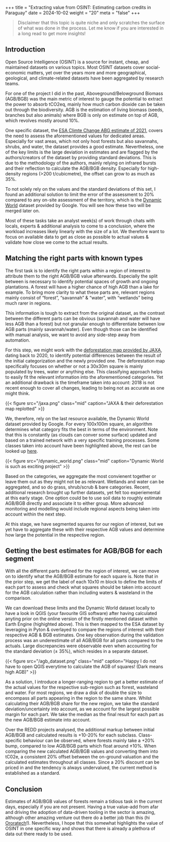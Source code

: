 +++
title = "Extracting value from OSINT: Estimating carbon credits in Paraguay"
date = 2024-10-02
weight = "20"
meta = "false"
+++

> Disclaimer that this topic is quite niche and only scratches the surface of what was done in the process. Let me know if you are interested in a long read to get more insights!

## Introduction
Open Source Intelligence (OSINT) is a source for instant, cheap, and maintained datasets on various topics. Most OSINT datasets cover social-economic matters, yet over the years more and more geographical, geological, and climate-related datasets have been aggregated by research teams. 

For one of the project I did in the past, Aboveground/Belowground Biomass (AGB/BGB) was the main metric of interest to gauge the potential to extract the power to absorb tCO2eq, mainly how much carbon dioxide can be taken out through the biodiversity. AGB is the estimation of living biomass (seeds, branches but also animals) where BGB is only on estimate on top of AGB, which revolves mostly around 10%.

One specific dataset, the [ESA Climte Change ABG estimate of 2021](https://catalogue.ceda.ac.uk/uuid/02e1b18071ad45a19b4d3e8adafa2817/), covers the need to assess the aforementioned values for dedicated areas. Especially for vast areas, which not only host forests but also savannahs, shrubs, and water, the dataset provides a good estimate. Nevertheless, one of the key limits is the large deviation in estimates and are flagged by the authors/creators of the dataset by providing standard deviations. This is due to the methodology of the authors, mainly relying on infrared bursts and their reflection to calculate the AGB/BGB density. Especially for high-density regions (>200 t/cubicmetre), the offset can grow to as much as 35%.

To not solely rely on the values and the standard deviations of this set, I found an additional solution to limit the error of the assessment to 20% compared to any on-site assessment of the territory, which is the [Dynamic World](https://dynamicworld.app/) dataset provided by Google. You will see how these two will be merged later on.

Most of these tasks take an analyst week(s) of work through chats with locals, experts & additional analysis to come to a conclusion, where the workload increases likely linearly with the size of a lot. We therefore want to focus on available data to get as close as possible to actual values & validate how close we come to the actual results.

## Matching the right parts with known types

The first task is to identify the right parts within a region of interest to attribute them to the right AGB/BGB value afterwards. Especially the split between is necessary to identify potential spaces of growth and ongoing plantations. A forest will have a higher chance of high AGB than a lake for example. To bring more clarity to what these parts are, relevant regions mainly consist of “forest”, “savannah” & “water”, with “wetlands” being much rarer in regions. 

This information is tough to extract from the original dataset, as the contrast between the different parts can be obvious (savannah and water will have less AGB than a forest) but not granular enough to differentiate between low AGB parts (mainly savannah/water). Even though those can be identified with manual analysis, we want to avoid any side-step away from automation.

For this step, we might work with the [deforestation map provided by JAXA](https://developers.google.com/earth-engine/datasets/catalog/JAXA_ALOS_PALSAR_YEARLY_FNF4), dating back to 2020, to identify potential differences between the result of the initial categorization and the newly provided one. The deforestation map specifically focuses on whether or not a 30x30m square is mainly populated by trees, water or anything else. This classifying approach helps to easily fit the relevant information into the aforementioned categories. 
Yet an additional drawback is the timeframe taken into account: 2018 is not recent enough to cover all changes, leading to being not as accurate as one might think.

{{< figure src="/jaxa.png" class="mid"  caption="JAXA & their deforestation map replotted" >}}

We, therefore, rely on the last resource available, the Dynamic World dataset provided by Google. For every 100x100m square, an algorithm determines what category fits the best in terms of the environment. Note that this is constantly (as clouds can conver some surface) updated and based on a trained network with a very specific training processes. Some classes taken into account have been highlighted above, the rest can be looked up [here](https://developers.google.com/earth-engine/datasets/catalog/GOOGLE_DYNAMICWORLD_V1#bands).

{{< figure src="/dynamic_world.png" class="mid"  caption="Dynamic World is such as exciting project" >}}

Based on the categories, we aggregate the most convienent together or leave them out as they might not be as relevant. Wetlands and water can be aggregated, and so do grass, shrub/scrub & bare categories. Recent, additional research brought up further datasets, yet felt too experiemental at this early stage. One option could be to use soil data to roughly estimate AGB/BGB directly and associate it to either group. More advanced monitoring and modelling would include regional aspects being taken into account within the next step.

At this stage, we have segmented squares for our region of interest, but we yet have to aggregate these with their respective AGB values and determine how large the potential in the respective region.

## Getting the best estimates for AGB/BGB for each segment

With all the different parts defined for the region of interest, we can move on to identify what the AGB/BGB estimate for each square is. Note that in the prior step, we get the label of each 10x10 m block to define the limits of each part to assess and check what squares should be taken into account for the AGB calculation rather than including waters & wasteland in the comparison.

We can download these limits and the Dynamic World dataset locally to have a look in QGIS (your favourite GIS software) after having calculated anyting prior on the online version of the firstly mentioned dataset within Earth Engine (highighted above). This is then mapped to the ESA dataset by leveraging in Pyton & overlayed to compare the regions of interest with their respective AGB & BGB estimates. One key observation during the validation process was an underestimate of all AGB/BGB for all parts compared to the actuals. Large discrepancies were observable even when accounting for the standard deviation (± 35%), which resides in a separate dataset.

{{< figure src="/agb_dataset.png" class="mid"  caption="Happy I do not have to open QGIS everytime to calculate the AGB of squares! (Dark means high AGB)" >}}

As a solution, I introduce a longer-ranging region to get a better estimate of the actual values for the respective sub-region such as forest, wasteland and water. For most regions, we draw a disk of double the size to encompass all parts appearing in the region to the same share. Whilst calculating their AGB/BGB share for the new region, we take the standard deviation/uncertainty into account, as we account for the largest possible margin for each part. We take the median as the final result for each part as the new AGB/BGB estimate into account.

Over the REDD projects analysed, the additional markup between initial AGB/BGB and calculated results is +10-20% for each subclass. Class-specific behaviour can be observed, where forests mainly take a +20% bump, compared to low AGB/BGB parts which float around ±10%. When comparing the new calculated AGB/BGB values and converting them into tC02e, a consistent 20% offset between the on-ground valuation and the calculated estimates throughout all classes. Since a 20% discount can be priced in and the tendency is always undervalued, the current method is established as a standard.

## Conclusion 

Estimates of AGB/BGB values of forests remain a tidious task in the current days, especially if you are not present. Having a true value-add from afar and driving the adoption of data-driven tooling in the sector is amazing, although other amazing venture out there do a better job than this (hi [Ororatech](https://ororatech.com/)!). Nevertheless, I hope that this somewhat highlights the value of OSINT in one specific way and shows that there is already a plethora of data out there ready to be used.